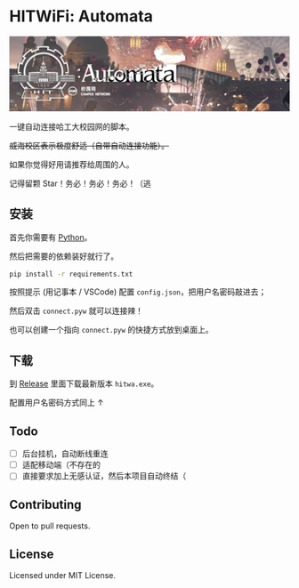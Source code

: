 
# HITWiFi: Automata

![2B小姐姐赛高](./assets/banner.png)

一键自动连接哈工大校园网的脚本。

<del>威海校区表示极度舒适（自带自动连接功能）。</del>

如果你觉得好用请推荐给周围的人。

记得留颗 Star！务必！务必！务必！（逃

## 安装

首先你需要有 [Python](https://www.python.org/downloads/)。

然后把需要的依赖装好就行了。

```bash
pip install -r requirements.txt
```

按照提示 (用记事本 / VSCode) 配置 `config.json`，把用户名密码敲进去；

然后双击 `connect.pyw` 就可以连接辣！

也可以创建一个指向 `connect.pyw` 的快捷方式放到桌面上。

## 下载

到 [Release](https://github.com/jeffswt/hitwifi-automata/releases/latest) 里面下载最新版本 `hitwa.exe`。

配置用户名密码方式同上 ↑

## Todo

 - [ ] 后台挂机，自动断线重连
 - [ ] 适配移动端（不存在的
 - [ ] 直接要求加上无感认证，然后本项目自动终结（

## Contributing

Open to pull requests.

## License

Licensed under MIT License.
